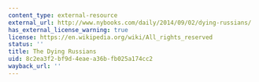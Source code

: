 ```yaml
---
content_type: external-resource
external_url: http://www.nybooks.com/daily/2014/09/02/dying-russians/
has_external_license_warning: true
license: https://en.wikipedia.org/wiki/All_rights_reserved
status: ''
title: The Dying Russians
uid: 8c2ea3f2-bf9d-4eae-a36b-fb025a174cc2
wayback_url: ''
---
```


